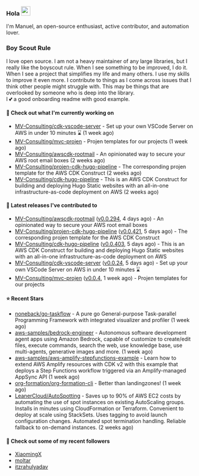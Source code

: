 ### Hola <img src="https://media.giphy.com/media/hvRJCLFzcasrR4ia7z/giphy.gif" width="25px">

I'm Manuel, an open-source enthusiast, active contributor, and automation lover.

### Boy Scout Rule

I love open source. I am not a heavy maintainer of any large libraries, but I really like the boyscout rule. 
When I see something to be improved, I do it. When I see a project
that simplifies my life and many others. I use my skills to improve it even more.
I contribute to things as I come across issues that I think other people might struggle with. 
This may be things that are overlooked by someone who is deep into the library.  
I 💕 a good onboarding readme with good example.



#### 👷 Check out what I'm currently working on

- [MV-Consulting/cdk-vscode-server](https://github.com/MV-Consulting/cdk-vscode-server) - Set up your own VSCode Server on AWS in under 10 minutes ⌛️ (1 week ago)
- [MV-Consulting/mvc-projen](https://github.com/MV-Consulting/mvc-projen) - Projen templates for our projects (1 week ago)
- [MV-Consulting/awscdk-rootmail](https://github.com/MV-Consulting/awscdk-rootmail) - An opinionated way to secure your AWS root email boxes (2 weeks ago)
- [MV-Consulting/projen-cdk-hugo-pipeline](https://github.com/MV-Consulting/projen-cdk-hugo-pipeline) - The corresponding projen template for the AWS CDK Construct (2 weeks ago)
- [MV-Consulting/cdk-hugo-pipeline](https://github.com/MV-Consulting/cdk-hugo-pipeline) - This is an AWS CDK Construct for building and deploying Hugo Static websites with an all-in-one infrastructure-as-code deployment on AWS (2 weeks ago)

#### 🔭 Latest releases I've contributed to

- [MV-Consulting/awscdk-rootmail](https://github.com/MV-Consulting/awscdk-rootmail) ([v0.0.294](https://github.com/MV-Consulting/awscdk-rootmail/releases/tag/v0.0.294), 4 days ago) - An opinionated way to secure your AWS root email boxes
- [MV-Consulting/projen-cdk-hugo-pipeline](https://github.com/MV-Consulting/projen-cdk-hugo-pipeline) ([v0.0.421](https://github.com/MV-Consulting/projen-cdk-hugo-pipeline/releases/tag/v0.0.421), 5 days ago) - The corresponding projen template for the AWS CDK Construct
- [MV-Consulting/cdk-hugo-pipeline](https://github.com/MV-Consulting/cdk-hugo-pipeline) ([v0.0.403](https://github.com/MV-Consulting/cdk-hugo-pipeline/releases/tag/v0.0.403), 5 days ago) - This is an AWS CDK Construct for building and deploying Hugo Static websites with an all-in-one infrastructure-as-code deployment on AWS
- [MV-Consulting/cdk-vscode-server](https://github.com/MV-Consulting/cdk-vscode-server) ([v0.0.24](https://github.com/MV-Consulting/cdk-vscode-server/releases/tag/v0.0.24), 5 days ago) - Set up your own VSCode Server on AWS in under 10 minutes ⌛️
- [MV-Consulting/mvc-projen](https://github.com/MV-Consulting/mvc-projen) ([v0.0.4](https://github.com/MV-Consulting/mvc-projen/releases/tag/v0.0.4), 1 week ago) - Projen templates for our projects

#### ⭐ Recent Stars

- [noneback/go-taskflow](https://github.com/noneback/go-taskflow) - A pure go General-purpose Task-parallel Programming Framework with integrated visualizer and profiler (1 week ago)
- [aws-samples/bedrock-engineer](https://github.com/aws-samples/bedrock-engineer) - Autonomous software development agent apps using Amazon Bedrock, capable of customize to create/edit files, execute commands, search the web, use knowledge base, use multi-agents, generative images and more. (1 week ago)
- [aws-samples/aws-amplify-stepfunctions-example](https://github.com/aws-samples/aws-amplify-stepfunctions-example) - Learn how to extend AWS Amplify resources with CDK v2 with this example that deploys a Step Functions workflow triggered via an Amplify-managed AppSync API (1 week ago)
- [org-formation/org-formation-cli](https://github.com/org-formation/org-formation-cli) - Better than landingzones! (1 week ago)
- [LeanerCloud/AutoSpotting](https://github.com/LeanerCloud/AutoSpotting) - Saves up to 90% of AWS EC2 costs by automating the use of spot instances on existing AutoScaling groups. Installs in minutes using CloudFormation or Terraform. Convenient to deploy at scale using StackSets. Uses tagging to avoid launch configuration changes. Automated spot termination handling. Reliable fallback to on-demand instances. (2 weeks ago)

#### 👯 Check out some of my recent followers

- [XiaomingX](https://github.com/XiaomingX)
- [moltar](https://github.com/moltar)
- [itzrahulyadav](https://github.com/itzrahulyadav)




